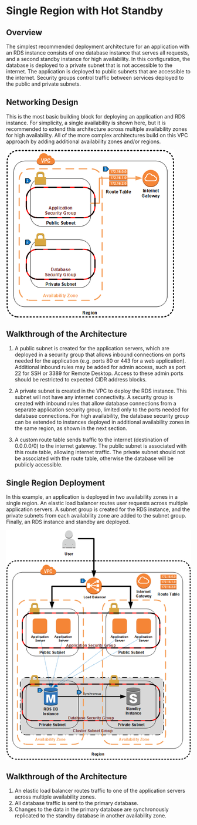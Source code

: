 # Single Region with Hot Standby

## Overview

The simplest recommended deployment architecture for an application with an RDS instance consists of one database instance that serves all requests, and a second standby instance for high availability. In this configuration, the database is deployed to a private subnet that is not accessible to the internet. The application is deployed to public subnets that are accessible to the internet. Security groups control traffic between services deployed to the public and private subnets.

## Networking Design

This is the most basic building block for deploying an application and RDS instance. For simplicity, a single availability is shown here, but it is recommended to extend this architecture across multiple availability zones for high availability. All of the more complex architectures build on this VPC approach by adding additional availability zones and/or regions.

![Network Design](single-region-network.png)

## Walkthrough of the Architecture

1. A public subnet is created for the application servers, which are deployed in a security group that allows inbound connections on ports needed for the application (e.g. ports 80 or 443 for a web application). Additional inbound rules may be added for admin access, such as port 22 for SSH or 3389 for Remote Desktop. Access to these admin ports should be restricted to expected CIDR address blocks.

2. A private subnet is created in the VPC to deploy the RDS instance. This subnet will not have any internet connectivity. A security group is created with inbound rules that allow database connections from a separate application security group, limited only to the ports needed for database connections. For high availability, the database security group can be extended to instances deployed in additional availability zones in the same region, as shown in the next section.

3. A custom route table sends traffic to the internet (destination of 0.0.0.0/0) to the internet gateway. The public subnet is associated with this route table, allowing internet traffic. The private subnet should not be associated with the route table, otherwise the database will be publicly accessible.

## Single Region Deployment

In this example, an application is deployed in two availability zones in a single region. An elastic load balancer routes user requests across multiple application servers. A subnet group is created for the RDS instance, and the private subnets from each availability zone are added to the subnet group. Finally, an RDS instance and standby are deployed.

![Single Region with Hot Standby](single-region.png)

## Walkthrough of the Architecture

1. An elastic load balancer routes traffic to one of the application servers across multiple availability zones.
2. All database traffic is sent to the primary database.
3. Changes to the data in the primary database are synchronously replicated to the standby database in another availability zone.
